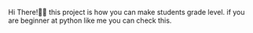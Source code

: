 Hi There!👏👏
this project is how you can make students grade level. if you are beginner at python like me you can check this.
